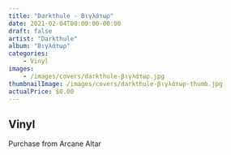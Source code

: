 ```yaml
---
title: "Darkthule - Βιγλάτωρ"
date: 2021-02-04T00:00:00-00:00
draft: false
artist: "Darkthule"
album: "Βιγλάτωρ"
categories:
    - Vinyl
images:
    - /images/covers/darkthule-βιγλάτωρ.jpg
thumbnailImage: /images/covers/darkthule-βιγλάτωρ-thumb.jpg
actualPrice: $0.00
---
```


## Vinyl
Purchase from Arcane Altar
